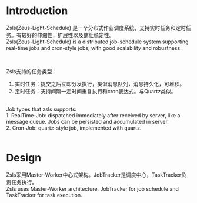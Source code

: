 # Introduction
Zsls(Zeus-Light-Schedule) 是一个分布式作业调度系统，支持实时任务和定时任务。有较好的伸缩性，扩展性以及健壮稳定性。</br>
Zsls(Zeus-Light-Schedule) is a distributed job-schedule system supporting real-time jobs and cron-style jobs, with good scalability and robustness.</br>

</br>

Zsls支持的任务类型：</br>
1.	实时任务：提交之后立即分发执行，类似消息队列，消息持久化，可堆积。</br>
2.	定时任务：支持间隔一定时间重复执行和cron表达式。与Quartz类似。
</br>
Job types that zsls supports:</br>
1.  RealTime-Job: dispatched immediately after received by server, like a message queue. Jobs can be persisted and accumulated in server.</br>
2.  Cron-Job: quartz-style job, implemented with quartz.</br>

</br>

# Design
Zsls采用Master-Worker中心式架构。JobTracker是调度中心，TaskTracker负责任务执行。</br>
Zsls uses Master-Worker architecture, JobTracker for job schedule and TaskTracker for task execution.</br>
